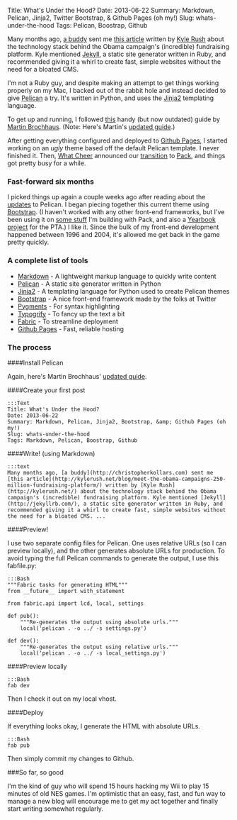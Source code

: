 Title: What's Under the Hood?
Date: 2013-06-22
Summary: Markdown, Pelican, Jinja2, Twitter Bootstrap, &amp; Github Pages (oh my!)
Slug: whats-under-the-hood
Tags: Pelican, Boostrap, Github

Many months ago, [a buddy](http://christopherkollars.com) sent me [this article](http://kylerush.net/blog/meet-the-obama-campaigns-250-million-fundraising-platform/) written by [Kyle Rush](http://kylerush.net/) about the technology stack behind the Obama campaign's (incredible) fundraising platform. Kyle mentioned [Jekyll](http://jekyllrb.com/), a static site generator written in Ruby, and recommended giving it a whirl to create fast, simple websites without the need for a bloated CMS.

I'm not a Ruby guy, and despite making an attempt to get things working properly on my Mac, I backed out of the rabbit hole and instead decided to give [Pelican](http://docs.getpelican.com/en/latest/) a try. It's written in Python, and uses the [Jinja2](http://jinja.pocoo.org/docs/) templating language.  

To get up and running, I followed [this](http://martinbrochhaus.com/pelican.html) handy (but now outdated) guide by [Martin Brochhaus](http://martinbrochhaus.com). (Note: Here's Martin's [updated guide](http://martinbrochhaus.com/pelican2.html).)

After getting everything configured and deployed to [Github Pages](http://pages.github.com/), I started working on an *ugly* theme based off the default Pelican template. I never finished it. Then, [What Cheer](http://whatcheer.com) announced our [transition](http://whatcheer.com/pack/) to [Pack](http://packlove.com), and things got pretty busy for a while.

### Fast-forward six months

I picked things up again a couple weeks ago after reading about the [updates](http://blog.getpelican.com/pelican-3.2-released.html) to Pelican. I began piecing together this current theme using <a href="http://twitter.github.io/bootstrap/">Bootstrap</a>. (I haven't worked with any other front-end frameworks, but I've been using it on [some stuff](http://news.packlove.com/admin/) I'm building with Pack, and also a [Yearbook project](http://yearbooks.edison-pta.org) for the PTA.) I like it. Since the bulk of my front-end development happened between 1996 and 2004, it's allowed me get back in the game pretty quickly.

### A complete list of tools

* [Markdown](http://daringfireball.net/projects/markdown/) - A lightweight markup language to quickly write content
* [Pelican](http://docs.getpelican.com/en/latest/) - A static site generator written in Python
* [Jinja2](http://jinja.pocoo.org/docs/) - A templating language for Python used to create Pelican themes
* [Bootstrap](http://twitter.github.io/bootstrap/) - A  nice front-end framework made by the folks at Twitter
* [Pygments](http://pygments.org/) - For syntax highlighting
* [Typogrify](https://github.com/getpelican/pelican-typogrify) - To fancy up the text a bit
* [Fabric](http://docs.fabfile.org/en/1.6/) - To streamline deployment
* [Github Pages](http://pages.github.com/) - Fast, reliable hosting 

### The process

####Install Pelican

Again, here's Martin Brochhaus' [updated guide](http://martinbrochhaus.com/pelican2.html).


####Create your first post

	:::Text
	Title: What's Under the Hood?
	Date: 2013-06-22
	Summary: Markdown, Pelican, Jinja2, Bootstrap, &amp; Github Pages (oh my!)
	Slug: whats-under-the-hood
	Tags: Markdown, Pelican, Boostrap, Github

####Write! (using Markdown)

	:::text
	Many months ago, [a buddy](http://christopherkollars.com) sent me [this article](http://kylerush.net/blog/meet-the-obama-campaigns-250-million-fundraising-platform/) written by [Kyle Rush](http://kylerush.net/) about the technology stack behind the Obama campaign's (incredible) fundraising platform. Kyle mentioned [Jekyll](http://jekyllrb.com/), a static site generator written in Ruby, and recommended giving it a whirl to create fast, simple websites without the need for a bloated CMS. ...

####Preview!

I use two separate config files for Pelican. One uses relative URLs (so I can preview locally), and the other generates absolute URLs for production. To avoid typing the full Pelican commands to generate the output, I use this fabfile.py:

	:::Bash
	"""Fabric tasks for generating HTML"""
	from __future__ import with_statement

	from fabric.api import lcd, local, settings

	def pub():
	    """Re-generates the output using absolute urls."""
	    local('pelican . -o ../ -s settings.py')

	def dev():
	    """Re-generates the output using relative urls."""
	    local('pelican . -o ../ -s local_settings.py')

####Preview locally

	:::Bash
	fab dev

Then I check it out on my local vhost.

####Deploy

If everything looks okay, I generate the HTML with absolute URLs.

	:::Bash
	fab pub


Then simply commit my changes to Github.

###So far, so good

I'm the kind of guy who will spend 15 hours hacking my Wii to play 15 minutes of old NES games. I'm optimistic that an easy, fast, and fun way to manage a new blog will encourage me to get my act together and finally start writing somewhat regularly.